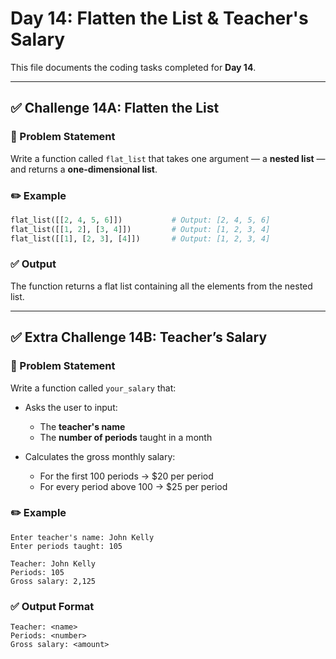 
# Day 14: Flatten the List & Teacher's Salary

This file documents the coding tasks completed for **Day 14**.

---

## ✅ Challenge 14A: Flatten the List

### 🔹 Problem Statement  
Write a function called `flat_list` that takes one argument — a **nested list** — and returns a **one-dimensional list**.

### ✏️ Example

```python
flat_list([[2, 4, 5, 6]])           # Output: [2, 4, 5, 6]
flat_list([[1, 2], [3, 4]])         # Output: [1, 2, 3, 4]
flat_list([[1], [2, 3], [4]])       # Output: [1, 2, 3, 4]
```

### ✅ Output  
The function returns a flat list containing all the elements from the nested list.

---

## ✅ Extra Challenge 14B: Teacher’s Salary

### 🔹 Problem Statement  
Write a function called `your_salary` that:

- Asks the user to input:
  - The **teacher's name**
  - The **number of periods** taught in a month

- Calculates the gross monthly salary:
  - For the first 100 periods → $20 per period
  - For every period above 100 → $25 per period

### ✏️ Example

```
Enter teacher's name: John Kelly
Enter periods taught: 105

Teacher: John Kelly
Periods: 105
Gross salary: 2,125
```

### ✅ Output Format

```
Teacher: <name>
Periods: <number>
Gross salary: <amount>
```
